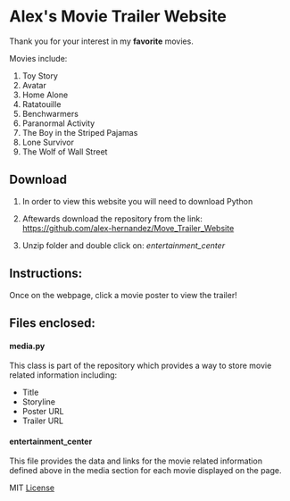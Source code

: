 # Alex's Movie Trailer Website

Thank you for your interest in my **favorite** movies.

Movies include:
1. Toy Story
2. Avatar
3. Home Alone
4. Ratatouille
5. Benchwarmers
6. Paranormal Activity
7. The Boy in the Striped Pajamas
8. Lone Survivor
9. The Wolf of Wall Street

## Download

1. In order to view this website you will need to download Python

2. Aftewards download the repository from the link:
https://github.com/alex-hernandez/Move_Trailer_Website

3. Unzip folder and double click on: _entertainment_center_

## Instructions:

Once on the webpage, click a movie poster to view the trailer!

## Files enclosed:

#### media.py
This class is part of the repository which provides a way to store movie related information including:

* Title
* Storyline
* Poster URL
* Trailer URL

#### entertainment_center
This file provides the data and links for the movie related information
defined above in the media section for each movie displayed on the page.

MIT [License](https://github.com/alex-hernandez/Move_Trailer_Website/blob/master/LICENSE)
